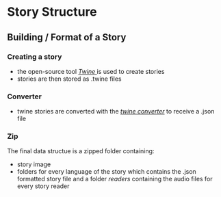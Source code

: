 ﻿# Story Structure

## Building / Format of a Story

### Creating a story

- the open-source tool _[Twine ](http://twinery.org)_ is used to create stories
- stories are then stored as .twine files

### Converter

- twine stories are converted with the _[twine converter](https://github.com/TaleTime/Converter)_ to receive a .json file

### Zip

The final data structue is a zipped folder containing:

- story image
- folders for every language of the story which contains the .json formatted story file and a folder _readers_ containing the audio files for every story reader
